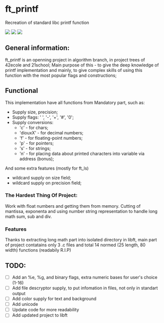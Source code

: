 # ft_printf
Recreation of standard libc printf function

![](https://img.shields.io/badge/42FileChecker-100%2F100%20passed-brightgreen) ![](https://img.shields.io/badge/pft-2400%2F2409%20(9%20timeouts)-brightgreen) ![](https://img.shields.io/badge/license-MIT-green)

## General information:

ft_printf is an openning project in algorithm branch, in project trees of 42ecole and 21school;
Main purpose of this - to give the deep knowledge of printf implementation and mainly, to give complex skills of using this function with the most popular flags and constructions;

## Functional

This implementation have all functions from Mandatory part, such as:
* Supply size, precision;
* Supply flags: ' ', '-', '+', '#', '0';
* Supply conversions:
  * 'c' - for chars;
  * 'diouxX' - for decimal numbers;
  * 'f' - for floating-point numbers;
  * 'p' - for pointers;
  * 's' - for strings;
  * 'n' - for placing data about printed characters into variable via address (bonus);

And some extra features (mostly for ft_ls)
* wildcard supply on size field;
* wildcard supply on precision field;

### The Hardest Thing Of Project:

Work with float numbers and getting them from memory. Cutting of mantissa, exponenta and using number string representation to handle long math sum, sub and div.

### Features

Thanks to extracting long math part into isolated directory in libft, main part of project contatains only 3 .c files and total 14 normed (25 length, 80 width) functions (readabily R.I.P)

## TODO:

- [ ] Add an %e, %g, and binary flags, extra numeric bases for user's choice (1-16)
- [ ] Add file descryptor supply, to put infomation in files, not only in standart output
- [ ] Add color supply for text and background
- [ ] Add unicode
- [ ] Update code for more readability
- [ ] Add updated project to libft
